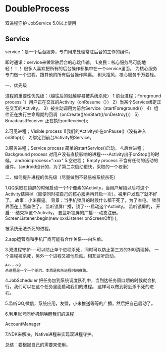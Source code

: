 # DoubleProcess
双进程守护 JobService 5.0以上使用



Service
-----------------------------------------------
service：是一个后台服务，专门用来处理常驻后台的工作的组件。

即时通讯：service来做常驻后台的心跳传输。
1.良民：核心服务尽可能地轻！！！
很多人喜欢把所有的后台操作都集中在一个service里面。
为核心服务专门做一个进程，跟其他的所有后台操作隔离。
树大招风，核心服务千万要轻。

一、优先级

进程的重要性优先级：（越往后的就越容易被系统杀死）
1.前台进程；Foreground process
	1）用户正在交互的Activity（onResume（））
	2）当某个Service绑定正在交互的Activity。
	3）被主动调用为前台Service（startForeground()）
	4）组件正在执行生命周期的回调（onCreate()/onStart()/onDestroy()）
	5）BroadcastReceiver 正在执行onReceive();

2.可见进程；Visible process
	1)我们的Activity处在onPause()（没有进入onStop()）
	2)绑定到前台Activity的Service。

3.服务进程；Service process
	简单的startService()启动。
4.后台进程；Background process
	对用户没有直接影响的进程----Activity出于onStop()的时候。
	android:process=":xxx"
5.空进程； Empty process
	不含有任何的活动的组件。（android设计的，为了第二次启动更快，采取的一个权衡）


二、如何提升进程的优先级（尽量做到不轻易被系统杀死）

1.QQ采取在锁屏的时候启动一个1个像素的Activity，当用户解锁以后将这个Activity结束掉（顺便同时把自己的核心服务再开启一次）。被用户发现了就不好了。
故事：小米撕逼。
背景：当手机锁屏的时候什么都干死了，为了省电。
锁屏界面在上面盖住了。
监听锁屏广播，锁了---启动这个Activity。
监听锁屏的，  开启---结束掉这个Activity。
要监听锁屏的广播---动态注册。
ScreenListener.begin(new xxxListener
	onScreenOff()
);


被系统无法杀死的进程。

2.app运营商和手机厂商可能有合作关系---白名单。

3.双进程守护---可以防止单个进程杀死，同时可以防止第三方的360清理掉。
	一个进程被杀死，另外一个进程又被他启动。相互监听启动。

	A<--->B
	杀进程是一个一个杀的。本质是和杀进程时间赛跑。


4.JobScheduler
把任务加到系统调度队列中，当到达任务窗口期的时候就会执行，我们可以在这个任务里面启动我们的进程。
这样可以做到将近杀不死的进程。

5.监听QQ,微信，系统应用，友盟，小米推送等等的广播，然后把自己启动了。

6.利用账号同步机制唤醒我们的进程

AccountManager

7.NDK来解决，Native进程来实现双进程守护。



总结：要根据自己的需要来使用。






